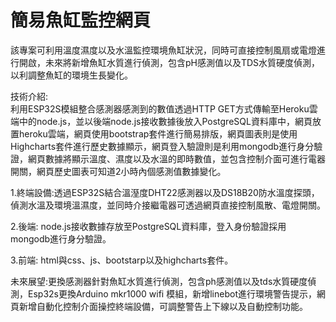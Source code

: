 # 簡易魚缸監控網頁
該專案可利用溫度濕度以及水溫監控環境魚缸狀況，同時可直接控制風扇或電燈進行開啟，未來將新增魚缸水質進行偵測，包含pH感測值以及TDS水質硬度偵測，以利調整魚缸的環境生長變化。


技術介紹:                                                                         
利用ESP32S模組整合感測器感測到的數值透過HTTP GET方式傳輸至Heroku雲端中的node.js，並以後端node.js接收數據後放入PostgreSQL資料庫中，網頁放置heroku雲端，網頁使用bootstrap套件進行簡易排版，網頁圖表則是使用Highcharts套件進行歷史數據顯示，網頁登入驗證則是利用mongodb進行身分驗證，網頁數據將顯示溫度、濕度以及水溫的即時數值，並包含控制介面可進行電器開關，網頁歷史圖表可知道2小時內個感測值數據變化。


1.終端設備:透過ESP32S結合溫溼度DHT22感測器以及DS18B20防水溫度探頭，偵測水溫及環境溫濕度，並同時介接繼電器可透過網頁直接控制風散、電燈開關。

2.後端: node.js接收數據存放至PostgreSQL資料庫，登入身份驗證採用mongodb進行身分驗證。

3.前端: html與css、js、bootstarp以及highcharts套件。


未來展望:更換感測器針對魚缸水質進行偵測，包含ph感測值以及tds水質硬度偵測，Esp32s更換Arduino mkr1000 wifi 模組，新增linebot進行環境警告提示，網頁新增自動化控制介面操控終端設備，可調整警告上下線以及自動控制功能。